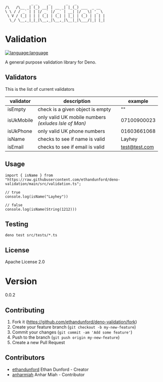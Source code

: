 ```
            _ _     _       _   _             
/\   /\__ _| (_) __| | __ _| |_(_) ___  _ __  
\ \ / / _` | | |/ _` |/ _` | __| |/ _ \| '_ \ 
 \ V / (_| | | | (_| | (_| | |_| | (_) | | | |
  \_/ \__,_|_|_|\__,_|\__,_|\__|_|\___/|_| |_|
```

# Validation

[![language:language](https://img.shields.io/badge/language-deno-black)]()

A general purpose validation library for Deno.

## Validators

This is the list of current validators

| validator  | description                                          | example       |
| ---------- | ---------------------------------------------------- | ------------- |
| isEmpty    | check is a given object is empty                     | ""            |
| isUkMobile | only valid UK mobile numbers _(exludes Isle of Man)_ | 07100900023   |
| isUkPhone  | only valid UK phone numbers                          | 01603661068   |
| isName     | checks to see if name is valid                       | Layhey        |
| isEmail    | checks to see if email is valid                      | test@test.com |

## Usage

```
import { isName } from "https://raw.githubusercontent.com/ethandunford/deno-validation/main/src/validation.ts";

// true
console.log(isName("Layhey"))

// false
console.log(isName(String(1212)))
```

## Testing

```
deno test src/tests/*.ts
```

## License

Apache License 2.0

# Version

0.0.2

## Contributing

1. Fork it (<https://github.com/ethandunford/deno-validation/fork>)
2. Create your feature branch (`git checkout -b my-new-feature`)
3. Commit your changes (`git commit -am 'Add some feature'`)
4. Push to the branch (`git push origin my-new-feature`)
5. Create a new Pull Request

## Contributors

- [ethandunford](https://github.com/ethandunford) Ethan Dunford - Creator
- [anharmiah](https://github.com/AnharHussainMiah) Anhar Miah - Contributor
